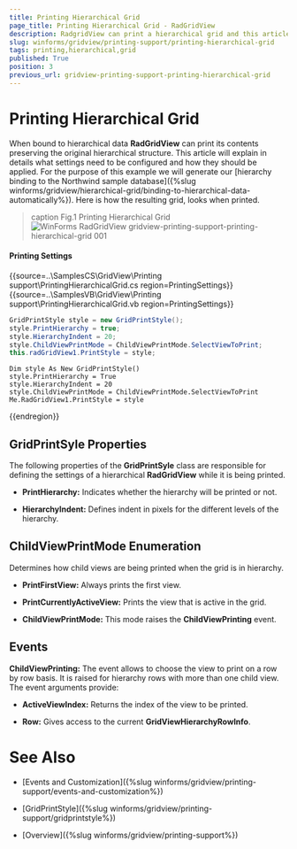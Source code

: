 ```yaml
---
title: Printing Hierarchical Grid
page_title: Printing Hierarchical Grid - RadGridView
description: RadgridView can print a hierarchical grid and this article shows how you can achieve this.
slug: winforms/gridview/printing-support/printing-hierarchical-grid
tags: printing,hierarchical,grid
published: True
position: 3
previous_url: gridview-printing-support-printing-hierarchical-grid
---
```


# Printing Hierarchical Grid

When bound to hierarchical data __RadGridView__ can print its contents preserving the original hierarchical structure. This article will explain in details what settings need to be configured and how they should be applied. For the purpose of this example we will generate our [hierarchy binding to the Northwind sample database]({%slug winforms/gridview/hierarchical-grid/binding-to-hierarchical-data-automatically%}). Here is how the resulting grid, looks when printed.

>caption Fig.1 Printing Hierarchical Grid<br>![WinForms RadGridView gridview-printing-support-printing-hierarchical-grid 001](images/gridview-printing-support-printing-hierarchical-grid001.png)

#### Printing Settings

{{source=..\SamplesCS\GridView\Printing support\PrintingHierarchicalGrid.cs region=PrintingSettings}} 
{{source=..\SamplesVB\GridView\Printing support\PrintingHierarchicalGrid.vb region=PrintingSettings}} 

````C#
GridPrintStyle style = new GridPrintStyle();
style.PrintHierarchy = true;
style.HierarchyIndent = 20;
style.ChildViewPrintMode = ChildViewPrintMode.SelectViewToPrint;
this.radGridView1.PrintStyle = style;

````
````VB.NET
Dim style As New GridPrintStyle()
style.PrintHierarchy = True
style.HierarchyIndent = 20
style.ChildViewPrintMode = ChildViewPrintMode.SelectViewToPrint
Me.RadGridView1.PrintStyle = style

````

{{endregion}} 

## GridPrintSyle Properties

The following properties of the __GridPrintSyle__ class are responsible for defining the settings of a hierarchical __RadGridView__ while it is being printed.

* __PrintHierarchy:__ Indicates whether the hierarchy will be printed or not.

* __HierarchyIndent:__ Defines indent in pixels for the different levels of the hierarchy.

## ChildViewPrintMode Enumeration

Determines how child views are being printed when the grid is in hierarchy.

* __PrintFirstView:__ Always prints the first view.

* __PrintCurrentlyActiveView:__ Prints the view that is active in the grid.

* __ChildViewPrintMode:__ This mode raises the __ChildViewPrinting__ event.

## Events

__ChildViewPrinting:__ The event allows to choose the view to print on a row by row basis. It is raised for hierarchy rows with more than one child view. The event arguments provide:

* __ActiveViewIndex:__ Returns the index of the view to be printed.

* __Row:__ Gives access to the current __GridViewHierarchyRowInfo__.
            
# See Also
* [Events and Customization]({%slug winforms/gridview/printing-support/events-and-customization%})

* [GridPrintStyle]({%slug winforms/gridview/printing-support/gridprintstyle%})

* [Overview]({%slug winforms/gridview/printing-support%})


